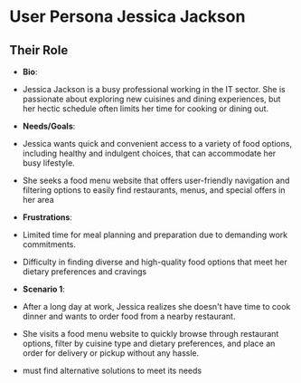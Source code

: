 # User Persona Jessica Jackson

## Their Role

- **Bio**:
- Jessica Jackson is a busy professional working in the IT sector. She is
  passionate about exploring new cuisines and dining experiences, but her hectic
  schedule often limits her time for cooking or dining out.

- **Needs/Goals**:
- Jessica wants quick and convenient access to a variety of food options,
  including healthy and indulgent choices, that can accommodate her busy
  lifestyle.
- She seeks a food menu website that offers user-friendly navigation and
  filtering options to easily find restaurants, menus, and special offers in her
  area
- **Frustrations**:

- Limited time for meal planning and preparation due to demanding work
  commitments.

- Difficulty in finding diverse and high-quality food options that meet her
  dietary preferences and cravings

- **Scenario 1**:
- After a long day at work, Jessica realizes she doesn't have time to cook
  dinner and wants to order food from a nearby restaurant.

- She visits a food menu website to quickly browse through restaurant options,
  filter by cuisine type and dietary preferences, and place an order for
  delivery or pickup without any hassle.

- must find alternative solutions to meet its needs
